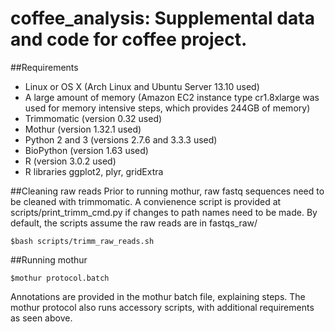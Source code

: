 coffee_analysis: Supplemental data and code for coffee project.
===============

##Requirements
* Linux or OS X (Arch Linux and Ubuntu Server 13.10 used)
* A large amount of memory (Amazon EC2 instance type cr1.8xlarge was used for memory intensive steps, which provides 244GB of memory)
* Trimmomatic (version 0.32 used)
* Mothur (version 1.32.1 used)
* Python 2 and 3 (versions 2.7.6 and 3.3.3 used)
* BioPython (version 1.63 used)
* R (version 3.0.2 used)
* R libraries ggplot2, plyr, gridExtra

##Cleaning raw reads
Prior to running mothur, raw fastq sequences need to be cleaned with trimmomatic. A convienence script is provided at scripts/print_trimm_cmd.py if changes to path names need to be made. By default, the scripts assume the raw reads are in fastqs_raw/

    $bash scripts/trimm_raw_reads.sh
    
##Running mothur

    $mothur protocol.batch
    
Annotations are provided in the mothur batch file, explaining steps. The mothur protocol also runs accessory scripts, with additional requirements as seen above.